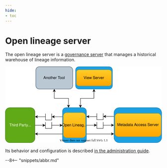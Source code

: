 ```yaml
---
hide:
- toc
---
```


<!-- SPDX-License-Identifier: CC-BY-4.0 -->
<!-- Copyright Contributors to the Egeria project 2020. -->

# Open lineage server

The open lineage server is a [governance server](/egeria-docs/concepts/governance-server)
that manages a historical warehouse of lineage information.

![Open Lineage Server](open-lineage-server.svg)

Its behavior and configuration is described [in the administration guide](/egeria-docs/guides/admin/servers/configuring-an-open-lineage-server).

--8<-- "snippets/abbr.md"
